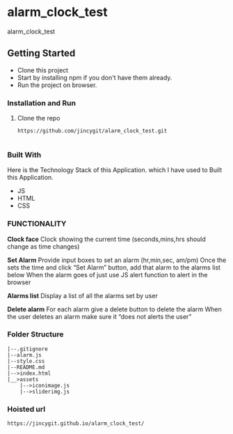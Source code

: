 # alarm_clock_test
alarm_clock_test


## Getting Started

-  Clone this project 
-  Start by installing npm if you don't have them already.
-  Run the project on browser.


### Installation and Run

1. Clone the repo
   ```sh
   https://github.com/jincygit/alarm_clock_test.git
   ```


   ```
### Built With

Here is the Technology Stack of this Application. which I have used to Built this Application.

-  JS
-  HTML
-  CSS


### FUNCTIONALITY
**Clock face**
Clock showing the current time (seconds,mins,hrs should change as time changes)

**Set Alarm**
Provide input boxes to set an alarm (hr,min,sec, am/pm)
Once the sets the time and click “Set Alarm” button, add that alarm to the alarms list below
When the alarm goes of just use JS alert function to alert in the browser

**Alarms list**
Display a list of all the alarms set by user

**Delete alarm**
For each alarm give a delete button to delete the alarm
When the user deletes an alarm make sure it “does not alerts the user”


### Folder Structure
    |--.gitignore
    |--alarm.js
    |--style.css
    |--README.md
    |-->index.html
    |__>assets
        |-->iconimage.js
        |-->sliderimg.js
        

### Hoisted url
    https://jincygit.github.io/alarm_clock_test/

    